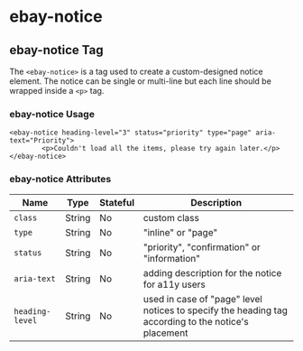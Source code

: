 # ebay-notice

## ebay-notice Tag

The `<ebay-notice>` is a tag used to create a custom-designed notice element. The notice can be single or multi-line but each line should be wrapped inside a `<p>` tag.

### ebay-notice Usage

```marko
<ebay-notice heading-level="3" status="priority" type="page" aria-text="Priority">
        <p>Couldn't load all the items, please try again later.</p>
</ebay-notice>
```

### ebay-notice Attributes

Name | Type | Stateful | Description
--- | --- | --- | ---
`class` | String | No | custom class
`type` | String | No | "inline" or "page"
`status`  | String | No | "priority", "confirmation" or "information"
`aria-text` | String | No | adding description for the notice for a11y users
`heading-level` | String | No| used in case of "page" level notices to specify the heading tag according to the notice's placement

